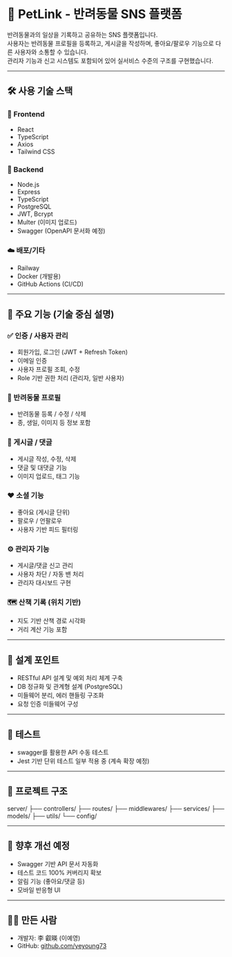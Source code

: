 # 🐾 PetLink - 반려동물 SNS 플랫폼

반려동물과의 일상을 기록하고 공유하는 SNS 플랫폼입니다.  
사용자는 반려동물 프로필을 등록하고, 게시글을 작성하며, 좋아요/팔로우 기능으로 다른 사용자와 소통할 수 있습니다.  
관리자 기능과 신고 시스템도 포함되어 있어 실서비스 수준의 구조를 구현했습니다.

---

## 🛠️ 사용 기술 스택

### 📌 Frontend

- React
- TypeScript
- Axios
- Tailwind CSS

### 📌 Backend

- Node.js
- Express
- TypeScript
- PostgreSQL
- JWT, Bcrypt
- Multer (이미지 업로드)
- Swagger (OpenAPI 문서화 예정)

### ☁️ 배포/기타

- Railway
- Docker (개발용)
- GitHub Actions (CI/CD)

---

## 🔐 주요 기능 (기술 중심 설명)

### ✅ 인증 / 사용자 관리

- 회원가입, 로그인 (JWT + Refresh Token)
- 이메일 인증
- 사용자 프로필 조회, 수정
- Role 기반 권한 처리 (관리자, 일반 사용자)

### 🐶 반려동물 프로필

- 반려동물 등록 / 수정 / 삭제
- 종, 생일, 이미지 등 정보 포함

### 📝 게시글 / 댓글

- 게시글 작성, 수정, 삭제
- 댓글 및 대댓글 기능
- 이미지 업로드, 태그 기능

### ❤️ 소셜 기능

- 좋아요 (게시글 단위)
- 팔로우 / 언팔로우
- 사용자 기반 피드 필터링

### ⚙️ 관리자 기능

- 게시글/댓글 신고 관리
- 사용자 차단 / 자동 밴 처리
- 관리자 대시보드 구현

### 🗺️ 산책 기록 (위치 기반)

- 지도 기반 산책 경로 시각화
- 거리 계산 기능 포함

---

## 🧠 설계 포인트

- RESTful API 설계 및 예외 처리 체계 구축
- DB 정규화 및 관계형 설계 (PostgreSQL)
- 미들웨어 분리, 에러 핸들링 구조화
- 요청 인증 미들웨어 구성

---

## 🧪 테스트

- swagger를 활용한 API 수동 테스트
- Jest 기반 단위 테스트 일부 적용 중 (계속 확장 예정)

---

## 📂 프로젝트 구조

server/
├── controllers/
├── routes/
├── middlewares/
├── services/
├── models/
├── utils/
└── config/

---

## 📝 향후 개선 예정

- Swagger 기반 API 문서 자동화
- 테스트 코드 100% 커버리지 확보
- 알림 기능 (좋아요/댓글 등)
- 모바일 반응형 UI

---

## 🙋‍♀️ 만든 사람

- 개발자: 李 叡暎 (이예영)
- GitHub: [github.com/yeyoung73](https://github.com/yeyoung73)
